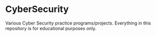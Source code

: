 # CyberSecurity
Various Cyber Security practice programs/projects. Everything in this repository is for educational purposes only.
